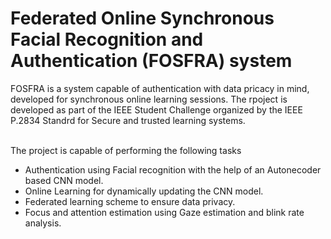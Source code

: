 # Federated Online Synchronous Facial Recognition and Authentication (FOSFRA) system

FOSFRA is a system capable of authentication with data pricacy in mind, developed for synchronous online learning sessions. The rpoject is developed as part of the IEEE Student Challenge organized by the IEEE P.2834 Standrd for Secure and trusted learning systems. <br><br>

The project is capable of performing the following tasks
-   Authentication using Facial recognition with the help of an Autonecoder based CNN model.
-   Online Learning for dynamically updating the CNN model.
-   Federated learning scheme to ensure data privacy.
-   Focus and attention estimation using Gaze estimation and blink rate analysis.

